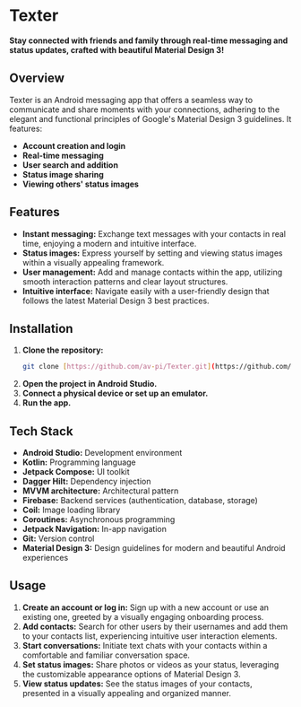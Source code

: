 # Texter 

**Stay connected with friends and family through real-time messaging and status updates, crafted with beautiful Material Design 3!**

## Overview

Texter is an Android messaging app that offers a seamless way to communicate and share moments with your connections, adhering to the elegant and functional principles of Google's Material Design 3 guidelines. It features:

- **Account creation and login**
- **Real-time messaging**
- **User search and addition**
- **Status image sharing**
- **Viewing others' status images**

## Features

- **Instant messaging:** Exchange text messages with your contacts in real time, enjoying a modern and intuitive interface.
- **Status images:** Express yourself by setting and viewing status images within a visually appealing framework.
- **User management:** Add and manage contacts within the app, utilizing smooth interaction patterns and clear layout structures.
- **Intuitive interface:** Navigate easily with a user-friendly design that follows the latest Material Design 3 best practices.

## Installation

1. **Clone the repository:**
   ```bash
   git clone [https://github.com/av-pi/Texter.git](https://github.com/av-pi/Texter.git): [https://github.com/av-pi/Texter.git](https://github.com/av-pi/Texter.git)
   
2. **Open the project in Android Studio.**
3. **Connect a physical device or set up an emulator.**
4. **Run the app.**

## Tech Stack

- **Android Studio:** Development environment
- **Kotlin:** Programming language
- **Jetpack Compose:** UI toolkit
- **Dagger Hilt:** Dependency injection
- **MVVM architecture:** Architectural pattern
- **Firebase:** Backend services (authentication, database, storage)
- **Coil:** Image loading library
- **Coroutines:** Asynchronous programming
- **Jetpack Navigation:** In-app navigation
- **Git:** Version control
- **Material Design 3:** Design guidelines for modern and beautiful Android experiences

## Usage

1. **Create an account or log in:** Sign up with a new account or use an existing one, greeted by a visually engaging onboarding process.
2. **Add contacts:** Search for other users by their usernames and add them to your contacts list, experiencing intuitive user interaction elements.
3. **Start conversations:** Initiate text chats with your contacts within a comfortable and familiar conversation space.
4. **Set status images:** Share photos or videos as your status, leveraging the customizable appearance options of Material Design 3.
5. **View status updates:** See the status images of your contacts, presented in a visually appealing and organized manner.
